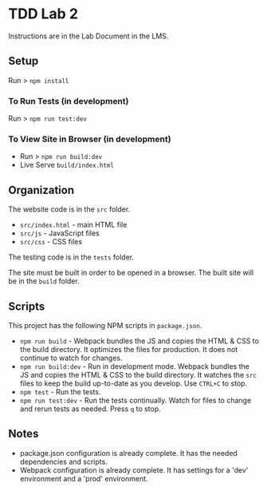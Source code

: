 # TDD Lab 2

Instructions are in the Lab Document in the LMS.

## Setup

Run > `npm install`

### To Run Tests (in development)

Run > `npm run test:dev`

### To View Site in Browser (in development)

- Run > `npm run build:dev`
- Live Serve `build/index.html`

## Organization

The website code is in the `src` folder.

- `src/index.html` - main HTML file
- `src/js` - JavaScript files
- `src/css` - CSS files

The testing code is in the `tests` folder.

The site must be built in order to be opened in a browser. The built site will be in the `build` folder.

## Scripts

This project has the following NPM scripts in `package.json`.

- `npm run build` - Webpack bundles the JS and copies the HTML & CSS to the build directory. It optimizes the files for production. It does not continue to watch for changes.
- `npm run build:dev` - Run in development mode. Webpack bundles the JS and copies the HTML & CSS to the build directory. It watches the `src` files to keep the build up-to-date as you develop. Use `CTRL+C` to stop.
- `npm test` - Run the tests.
- `npm run test:dev` - Run the tests continually. Watch for files to change and rerun tests as needed. Press `q` to stop.

## Notes

- package.json configuration is already complete. It has the needed dependencies and scripts.
- Webpack configuration is already complete. It has settings for a 'dev' environment and a 'prod' environment.

